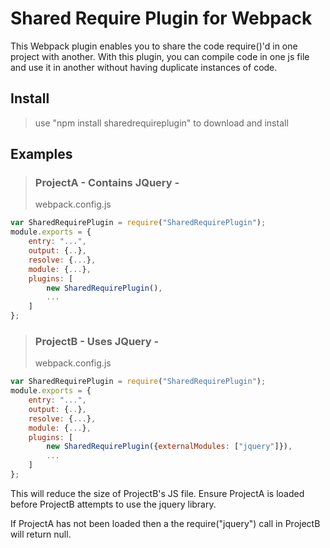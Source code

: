 # Shared Require Plugin for Webpack

This Webpack plugin enables you to share the code require()'d in one project with another. With this plugin, you can compile code in one js file and use it in another without having duplicate instances of code.

## Install

> use "npm install sharedrequireplugin" to download and install

## Examples
> ### ProjectA - Contains JQuery - 
> webpack.config.js
``` javascript
var SharedRequirePlugin = require("SharedRequirePlugin");
module.exports = {
    entry: "...",
    output: {..},
    resolve: {...},
    module: {...},
    plugins: [
		new SharedRequirePlugin(),
        ...
    ]
};
```

> ### ProjectB - Uses JQuery - 
> webpack.config.js
``` javascript
var SharedRequirePlugin = require("SharedRequirePlugin");
module.exports = {
    entry: "...",
    output: {..},
    resolve: {...},
    module: {...},
    plugins: [
		new SharedRequirePlugin({externalModules: ["jquery"]}),
        ...
    ]
};
```

This will reduce the size of ProjectB's JS file.
Ensure ProjectA is loaded before ProjectB attempts to use the jquery library.

If ProjectA has not been loaded then a the require("jquery") call in ProjectB will return null.
